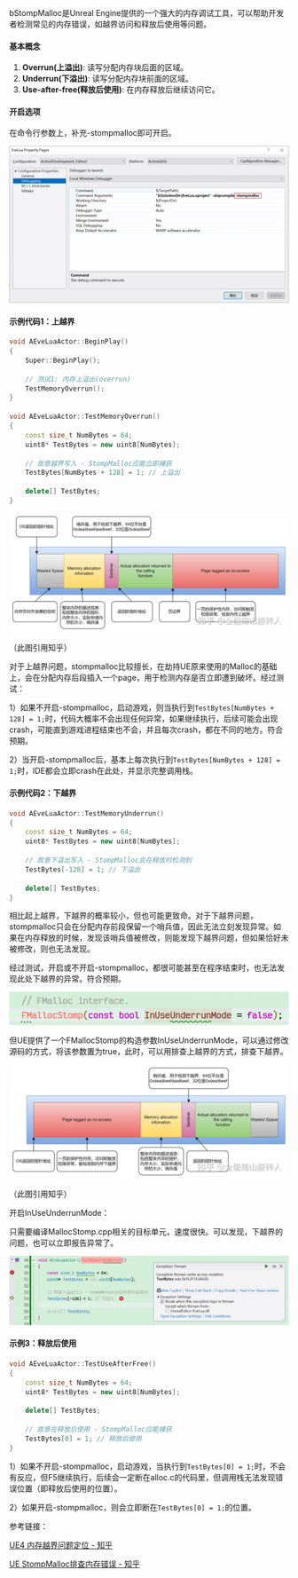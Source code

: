 bStompMalloc是Unreal Engine提供的一个强大的内存调试工具，可以帮助开发者检测常见的内存错误，如越界访问和释放后使用等问题。

#### 基本概念

1. **Overrun(上溢出)**: 读写分配内存块后面的区域。
2. **Underrun(下溢出)**: 读写分配内存块前面的区域。
3. **Use-after-free(释放后使用)**: 在内存释放后继续访问它。

#### 开启选项

在命令行参数上，补充-stompmalloc即可开启。

![image-20250331154714662](Images/UE5内存越界踩内存StompMalloc/image-20250331154714662.png)

#### 示例代码1：上越界

```cpp
void AEveLuaActor::BeginPlay()
{
	Super::BeginPlay();

	// 测试1: 内存上溢出(overrun)
	TestMemoryOverrun();
}

void AEveLuaActor::TestMemoryOverrun()
{
	const size_t NumBytes = 64;
	uint8* TestBytes = new uint8[NumBytes];

	// 故意越界写入 - StompMalloc应能立即捕获
	TestBytes[NumBytes + 128] = 1; // 上溢出

	delete[] TestBytes;
}
```

![img](Images/UE5内存越界踩内存StompMalloc/v2-03edd6c1bc7830ed4afd8470d8c0e42a_1440w-17434081239502.jpg)

（此图引用知乎）

对于上越界问题，stompmalloc比较擅长，在劫持UE原来使用的Malloc的基础上，会在分配内存后段插入一个page，用于检测内存是否立即遭到破坏。经过测试：

1）如果不开启-stompmalloc，启动游戏，则当执行到`TestBytes[NumBytes + 128] = 1;`时，代码大概率不会出现任何异常，如果继续执行，后续可能会出现crash，可能直到游戏进程结束也不会，并且每次crash，都在不同的地方。符合预期。

2）当开启-stompmalloc后，基本上每次执行到`TestBytes[NumBytes + 128] = 1;`时，IDE都会立即crash在此处，并显示完整调用栈。

#### 示例代码2：下越界

```cpp
void AEveLuaActor::TestMemoryUnderrun()
{
	const size_t NumBytes = 64;
	uint8* TestBytes = new uint8[NumBytes];

	// 故意下溢出写入 - StompMalloc会在释放时检测到
	TestBytes[-128] = 1; // 下溢出

	delete[] TestBytes;
}
```

相比起上越界，下越界的概率较小，但也可能更致命。对于下越界问题，stompmalloc只会在分配内存前段保留一个哨兵值，因此无法立刻发现异常。如果在内存释放的时候，发现该哨兵值被修改，则能发现下越界问题，但如果恰好未被修改，则也无法发现。

经过测试，开启或不开启-stompmalloc，都很可能甚至在程序结束时，也无法发现此处下越界的异常。符合预期。

![image-20250331160100687](Images/UE5内存越界踩内存StompMalloc/image-20250331160100687.png)

但UE提供了一个FMallocStomp的构造参数InUseUnderrunMode，可以通过修改源码的方式，将该参数置为true，此时，可以用排查上越界的方式，排查下越界。

![img](Images/UE5内存越界踩内存StompMalloc/v2-46479daa2f0a27e95b361cca91283928_1440w.jpg)

（此图引用知乎）

开启InUseUnderrunMode：

只需要编译MallocStomp.cpp相关的目标单元，速度很快。可以发现，下越界的问题，也可以立即报告异常了。

![image-20250331172953994](Images/UE5内存越界踩内存StompMalloc/image-20250331172953994.png)

#### 示例3：释放后使用

```cpp
void AEveLuaActor::TestUseAfterFree()
{
	const size_t NumBytes = 64;
	uint8* TestBytes = new uint8[NumBytes];

	delete[] TestBytes;

	// 故意在释放后使用 - StompMalloc应能捕获
	TestBytes[0] = 1; // 释放后使用
}
```

1）如果不开启-stompmalloc，启动游戏，当执行到`TestBytes[0] = 1;`时，不会有反应，但F5继续执行，后续会一定断在alloc.c的代码里，但调用栈无法发现错误位置（即释放后使用的位置）。

2）如果开启-stompmalloc，则会立即断在`TestBytes[0] = 1;`的位置。



参考链接：

[UE4 内存越界问题定位 - 知乎](https://zhuanlan.zhihu.com/p/628837536)

[UE StompMalloc排查内存错误 - 知乎](https://zhuanlan.zhihu.com/p/469889117)